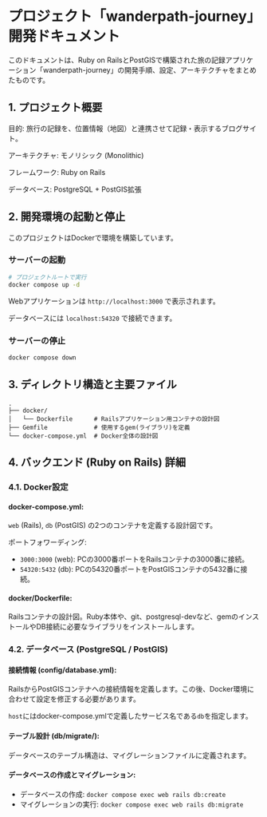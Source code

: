 # プロジェクト「wanderpath-journey」開発ドキュメント

このドキュメントは、Ruby on RailsとPostGISで構築された旅の記録アプリケーション「wanderpath-journey」の開発手順、設定、アーキテクチャをまとめたものです。

## 1. プロジェクト概要
目的: 旅行の記録を、位置情報（地図）と連携させて記録・表示するブログサイト。

アーキテクチャ: モノリシック (Monolithic)

フレームワーク: Ruby on Rails

データベース: PostgreSQL + PostGIS拡張

## 2. 開発環境の起動と停止
このプロジェクトはDockerで環境を構築しています。

### サーバーの起動
```bash
# プロジェクトルートで実行
docker compose up -d
```
Webアプリケーションは `http://localhost:3000` で表示されます。

データベースには `localhost:54320` で接続できます。

### サーバーの停止
```bash
docker compose down
```

## 3. ディレクトリ構造と主要ファイル
```
.
├── docker/
│   └── Dockerfile      # Railsアプリケーション用コンテナの設計図
├── Gemfile             # 使用するgem(ライブラリ)を定義
└── docker-compose.yml  # Docker全体の設計図
```

## 4. バックエンド (Ruby on Rails) 詳細
### 4.1. Docker設定
#### docker-compose.yml:
`web` (Rails), `db` (PostGIS) の2つのコンテナを定義する設計図です。

ポートフォワーディング:
- `3000:3000` (web): PCの3000番ポートをRailsコンテナの3000番に接続。
- `54320:5432` (db): PCの54320番ポートをPostGISコンテナの5432番に接続。

#### docker/Dockerfile:
Railsコンテナの設計図。Ruby本体や、git、postgresql-devなど、gemのインストールやDB接続に必要なライブラリをインストールします。

### 4.2. データベース (PostgreSQL / PostGIS)
#### 接続情報 (config/database.yml):
RailsからPostGISコンテナへの接続情報を定義します。この後、Docker環境に合わせて設定を修正する必要があります。

`host`にはdocker-compose.ymlで定義したサービス名である`db`を指定します。

#### テーブル設計 (db/migrate/):
データベースのテーブル構造は、マイグレーションファイルに定義されます。

#### データベースの作成とマイグレーション:
- データベースの作成: `docker compose exec web rails db:create`
- マイグレーションの実行: `docker compose exec web rails db:migrate`
